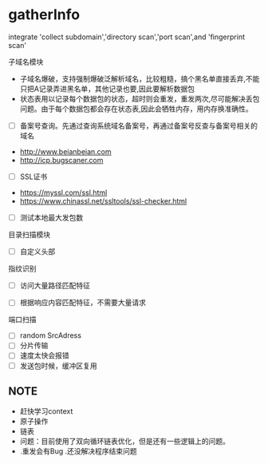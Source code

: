 # gatherInfo

integrate 'collect subdomain','directory scan','port scan',and 'fingerprint scan'

子域名模块

- 子域名爆破，支持强制爆破泛解析域名，比较粗糙，搞个黑名单直接丢弃,不能只把A记录弄进黑名单，其他记录也要,因此要解析数据包
- 状态表用以记录每个数据包的状态，超时则会重发，重发两次,尽可能解决丢包问题。由于每个数据包都会存在状态表,因此会牺牲内存，用内存换准确性。
- [ ] 备案号查询。先通过查询系统域名备案号，再通过备案号反查与备案号相关的域名 
- http://www.beianbeian.com
- http://icp.bugscaner.com

- [ ] SSL证书
- https://myssl.com/ssl.html
- https://www.chinassl.net/ssltools/ssl-checker.html

- [ ] 测试本地最大发包数

目录扫描模块

- [ ] 自定义头部


指纹识别
- [ ] 访问大量路径匹配特征
- [ ] 根据响应内容匹配特征，不需要大量请求


端口扫描

- [ ] random SrcAdress
- [ ] 分片传输
- [ ] 速度太快会报错
- [ ] 发送包时候，缓冲区复用

## NOTE
- 赶快学习context
- 原子操作
- 链表
- 问题：目前使用了双向循环链表优化，但是还有一些逻辑上的问题。
- .重发会有Bug .还没解决程序结束问题


